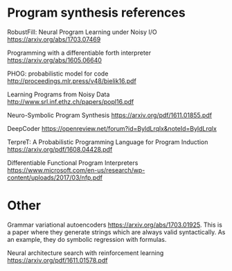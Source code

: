 # Program synthesis references

RobustFill: Neural Program Learning under Noisy I/O <https://arxiv.org/abs/1703.07469>

Programming with a differentiable forth interpreter <https://arxiv.org/abs/1605.06640>

PHOG: probabilistic model for code <http://proceedings.mlr.press/v48/bielik16.pdf>

Learning Programs from Noisy Data <http://www.srl.inf.ethz.ch/papers/popl16.pdf>

Neuro-Symbolic Program Synthesis <https://arxiv.org/pdf/1611.01855.pdf>

DeepCoder <https://openreview.net/forum?id=ByldLrqlx&noteId=ByldLrqlx>

TerpreT: A Probabilistic Programming Language for Program Induction <https://arxiv.org/pdf/1608.04428.pdf>

Differentiable Functional Program Interpreters <https://www.microsoft.com/en-us/research/wp-content/uploads/2017/03/nfp.pdf>

# Other

Grammar variational autoencoders <https://arxiv.org/abs/1703.01925>. This is a paper where they generate strings which are always valid syntactically. As an example, they do symbolic regression with formulas.

Neural architecture search with reinforcement learning <https://arxiv.org/pdf/1611.01578.pdf>
